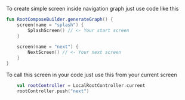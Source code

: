 To create simple screen inside navigation graph just use code like this

```kotlin
fun RootComposeBuilder.generateGraph() {
    screen(name = "splash") {
        SplashScreen() // <- Your start screen
    }
    
    screen(name = "next") {
        NextScreen() // <- Your next screen
    }
}
```

To call this screen in your code just use this from your current screen
```kotlin
    val rootController = LocalRootController.current
    rootController.push("next")
```